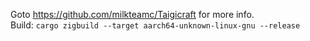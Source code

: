 Goto https://github.com/milkteamc/Taigicraft for more info.  
Build: `cargo zigbuild --target aarch64-unknown-linux-gnu --release`
